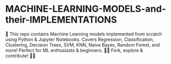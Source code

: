 # MACHINE-LEARNING-MODELS-and-their-IMPLEMENTATIONS
🚀 This repo contains Machine Learning models implemented from scratch using Python &amp; Jupyter Notebooks. Covers Regression, Classification, Clustering, Decision Trees, SVM, KNN, Naive Bayes, Random Forest, and more! Perfect for ML enthusiasts &amp; beginners. 🤖✨ Fork, explore &amp; contribute! 🚀🔥
